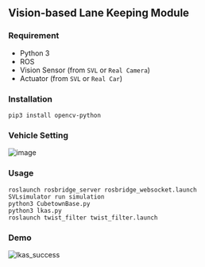 ## Vision-based Lane Keeping Module

### Requirement
- Python 3
- ROS
- Vision Sensor (from ``SVL`` or ``Real Camera``)
- Actuator (from ``SVL`` or ``Real Car``)

### Installation
```
pip3 install opencv-python
```

### Vehicle Setting
![image](https://user-images.githubusercontent.com/96720274/160357060-cc2c5b5f-dfb5-4843-bd11-ba59ce2c2d5e.png)

### Usage
```
roslaunch rosbridge_server rosbridge_websocket.launch
SVLsimulator run simulation
python3 CubetownBase.py
python3 lkas.py
roslaunch twist_filter twist_filter.launch
```

### Demo
![lkas_success](https://user-images.githubusercontent.com/44594966/150334917-fb741128-8fbb-4e73-944e-353a8ca5f5d3.gif)
